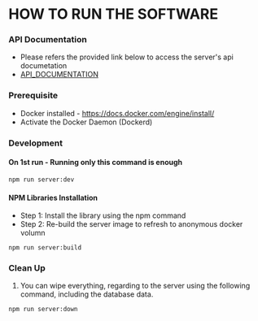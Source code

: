 # HOW TO RUN THE SOFTWARE

### API Documentation

- Please refers the provided link below to access the server's api documetation
- [API_DOCUMENTATION](https://www.postman.com/self-promoting/workspace/99-code-challenge/request/24666459-4ba29e12-ab08-41b2-896d-fe47c3c0e322?action=share&creator=24666459)

### Prerequisite

- Docker installed - https://docs.docker.com/engine/install/
- Activate the Docker Daemon (Dockerd)

### Development

#### On 1st run - Running only this command is enough

```SHELL
npm run server:dev
```

#### NPM Libraries Installation

- Step 1: Install the library using the npm command
- Step 2: Re-build the server image to refresh to anonymous docker volumn

```SHELL
npm run server:build
```

### Clean Up

1. You can wipe everything, regarding to the server using the following command, including the database data.

```SHELL
npm run server:down
```
